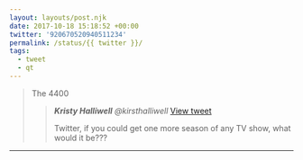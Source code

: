 ```yaml
---
layout: layouts/post.njk
date: 2017-10-18 15:18:52 +00:00
twitter: '920670520940511234'
permalink: /status/{{ twitter }}/
tags: 
  - tweet
  - qt
---
```


> The 4400 
> 
> > <cite>**Kristy Halliwell** @kirsthalliwell</cite> [View tweet](https://twitter.com/kirsthalliwell/status/920278591002333184)
> > 
> > Twitter, if you could get one more season of any TV show, what would it be???

---
